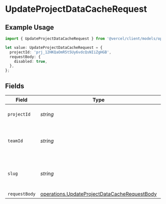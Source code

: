 # UpdateProjectDataCacheRequest

## Example Usage

```typescript
import { UpdateProjectDataCacheRequest } from '@vercel/client/models/operations';

let value: UpdateProjectDataCacheRequest = {
  projectId: 'prj_12HKQaOmR5t5Uy6vdcQsNIiZgHGB',
  requestBody: {
    disabled: true,
  },
};
```

## Fields

| Field         | Type                                                                                                         | Required           | Description                                              | Example                          |
| ------------- | ------------------------------------------------------------------------------------------------------------ | ------------------ | -------------------------------------------------------- | -------------------------------- |
| `projectId`   | _string_                                                                                                     | :heavy_check_mark: | The unique project identifier                            | prj_12HKQaOmR5t5Uy6vdcQsNIiZgHGB |
| `teamId`      | _string_                                                                                                     | :heavy_minus_sign: | The Team identifier to perform the request on behalf of. |                                  |
| `slug`        | _string_                                                                                                     | :heavy_minus_sign: | The Team slug to perform the request on behalf of.       |                                  |
| `requestBody` | [operations.UpdateProjectDataCacheRequestBody](../../models/operations/updateprojectdatacacherequestbody.md) | :heavy_minus_sign: | N/A                                                      |                                  |

